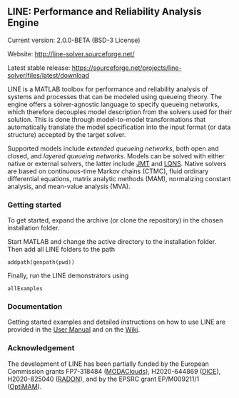 ## LINE: Performance and Reliability Analysis Engine

Current version: 2.0.0-BETA (BSD-3 License)

Website: http://line-solver.sourceforge.net/

Latest stable release: https://sourceforge.net/projects/line-solver/files/latest/download

LINE is a MATLAB toolbox for performance and reliability analysis of systems and processes that can be modeled using queueing theory. The engine offers a solver-agnostic language to specify queueing networks, which therefore decouples model description from the solvers used for their solution. This is done through model-to-model transformations that automatically translate the model specification into the input format (or data structure) accepted by the target solver.

Supported models include *extended queueing networks*, both open and closed, and *layered queueing networks*. Models can be solved with either native or external solvers, the latter include [JMT](http://jmt.sourceforge.net/) and [LQNS](http://www.sce.carleton.ca/rads/lqns/). Native solvers are based on continuous-time Markov chains (CTMC), fluid ordinary differential equations, matrix analytic methods (MAM), normalizing constant analysis, and mean-value analysis (MVA). 

### Getting started

To get started, expand the archive (or clone the repository) in the chosen installation folder.

Start MATLAB and change the active directory to the installation folder. Then add all LINE folders to the path
```
addpath(genpath(pwd))
```
Finally, run the LINE demonstrators using
```
allExamples
```

### Documentation
Getting started examples and detailed instructions on how to use LINE are provided in the [User Manual](https://github.com/line-solver/line/raw/master/doc/LINE.pdf) and on the [Wiki](https://github.com/line-solver/line/wiki).

### Acknowledgement
The development of LINE has been partially funded by the European Commission grants FP7-318484 ([MODAClouds](http://multiclouddevops.com/)), H2020-644869 ([DICE](http://www.dice-h2020.eu/)), H2020-825040 ([RADON](http://radon-h2020.eu)), and by the EPSRC grant EP/M009211/1 ([OptiMAM](https://wp.doc.ic.ac.uk/optimam/)).
